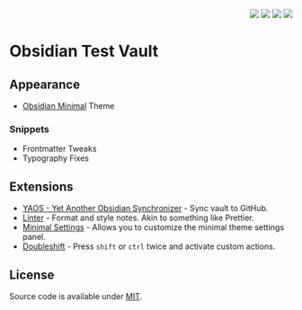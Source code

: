 <p align="right">
	<img src="https://img.shields.io/github/languages/code-size/semanticdata/forgetful-dev" />
	<img src="https://img.shields.io/github/repo-size/semanticdata/forgetful-dev" />
	<img src="https://img.shields.io/github/commit-activity/t/semanticdata/forgetful-dev" />
	<img src="https://img.shields.io/github/last-commit/semanticdata/forgetful-dev" />
</p>

# Obsidian Test Vault

## Appearance

* [Obsidian Minimal](https://github.com/kepano/obsidian-minimal) Theme

### Snippets

* Frontmatter Tweaks
* Typography Fixes

## Extensions

* [YAOS - Yet Another Obsidian Synchronizer](https://github.com/mahyarmirrashed/yaos) - Sync vault to GitHub.
* [Linter](https://github.com/platers/obsidian-linter) - Format and style notes. Akin to something like Prettier.
* [Minimal Settings](https://github.com/kepano/obsidian-minimal-settings) - Allows you to customize the minimal theme settings panel.
* [Doubleshift](https://github.com/Qwyntex/doubleshift) - Press `shift` or `ctrl` twice and activate custom actions.

## License

Source code is available under [MIT](LICENSE).
